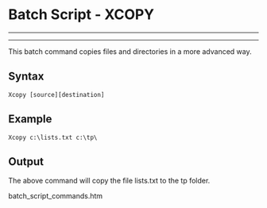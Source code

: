# Batch Script - XCOPY

---



---

This batch command copies files and directories in a more advanced way.

## Syntax

```
Xcopy [source][destination]
```

## Example

```
Xcopy c:\lists.txt c:\tp\
```

## Output

The above command will copy the file lists.txt to the tp folder.

batch\_script\_commands.htm

